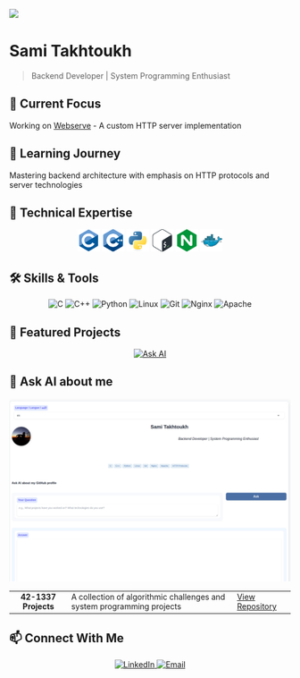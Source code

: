 ![](https://badge.mediaplus.ma/darkblue/stakhtou)

# Sami Takhtoukh

> Backend Developer | System Programming Enthusiast

## 🔭 Current Focus
Working on [Webserve](https://github.com/anasamellahe/webserv/tree/sami-branche) - A custom HTTP server implementation

## 🌱 Learning Journey
Mastering backend architecture with emphasis on HTTP protocols and server technologies

## 💬 Technical Expertise

<p align="center">
    <img alt="C" src="https://raw.githubusercontent.com/devicons/devicon/master/icons/c/c-original.svg" height="40" />
    <img alt="C++" src="https://raw.githubusercontent.com/devicons/devicon/master/icons/cplusplus/cplusplus-original.svg" height="40" />
    <img alt="Python" src="https://raw.githubusercontent.com/devicons/devicon/master/icons/python/python-original.svg" height="40" />
    <img alt="Shell" src="https://raw.githubusercontent.com/devicons/devicon/master/icons/bash/bash-original.svg" height="40" />
    <img alt="Nginx" src="https://raw.githubusercontent.com/devicons/devicon/master/icons/nginx/nginx-original.svg" height="40" />
    <img alt="Docker" src="https://raw.githubusercontent.com/devicons/devicon/master/icons/docker/docker-original.svg" height="40" />
</p>

## 🛠️ Skills & Tools

<div align="center">
    
![C](https://img.shields.io/badge/-C-00599C?style=for-the-badge&logo=c&logoColor=white)
![C++](https://img.shields.io/badge/-C++-00599C?style=for-the-badge&logo=c%2B%2B&logoColor=white)
![Python](https://img.shields.io/badge/-Python-3776AB?style=for-the-badge&logo=python&logoColor=white)
![Linux](https://img.shields.io/badge/-Linux-FCC624?style=for-the-badge&logo=linux&logoColor=black)
![Git](https://img.shields.io/badge/-Git-F05032?style=for-the-badge&logo=git&logoColor=white)
![Nginx](https://img.shields.io/badge/-Nginx-009639?style=for-the-badge&logo=nginx&logoColor=white)
![Apache](https://img.shields.io/badge/-Apache-D22128?style=for-the-badge&logo=apache&logoColor=white)

</div>

## 🔗 Featured Projects

<div align="center">
  <a href="https://huggingface.co/spaces/samitak/sami" target="_blank">
    <img src="https://img.shields.io/badge/🤖_Ask_AI_about_me-4A154B?style=for-the-badge" alt="Ask AI" />
  </a>
</div>

## 🤖 Ask AI about me
[![Screenshot from 2025-05-18 06-04-23](Screenshot%20from%202025-05-18%2006-04-23.png)](Screenshot%20from%202025-05-18%2006-04-23.png)
<table align="center">
    <tr>
        <td align="center"><b>42-1337 Projects</b></td>
        <td>A collection of algorithmic challenges and system programming projects</td>
        <td><a href="https://github.com/Smethodique/42-1337-projects">View Repository</a></td>
    </tr>
</table>

## 📫 Connect With Me

<div align="center">
    <a href="https://www.linkedin.com/in/takhtoukh-sami-193254325/">
        <img src="https://img.shields.io/badge/-LinkedIn-0077B5?style=for-the-badge&logo=linkedin&logoColor=white" alt="LinkedIn" />
    </a>
    <a href="mailto:takhtoukhsami@gmail.com">
        <img src="https://img.shields.io/badge/-Email-D14836?style=for-the-badge&logo=gmail&logoColor=white" alt="Email" />
    </a>
</div>
